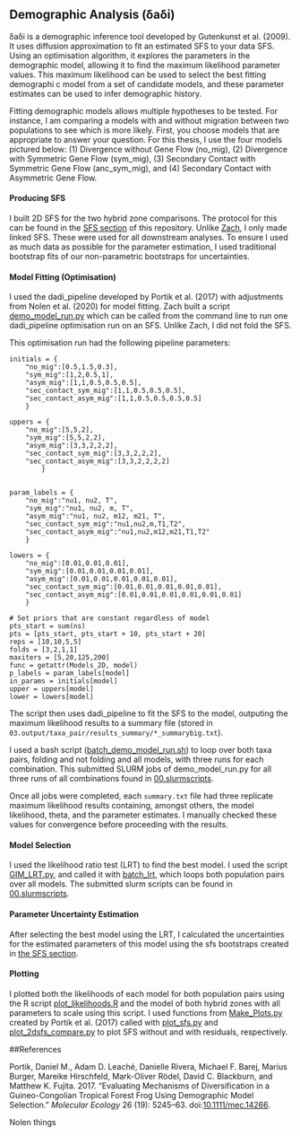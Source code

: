## Demographic Analysis (δaδi)
δaδi is a demographic inference tool developed by Gutenkunst et al. (2009). It uses diffusion approximation to fit an estimated SFS to your data SFS. Using an optimisation algorithm, it explores the parameters in the demographic model, allowing it to find the maximum likelihood parameter values. This maximum likelihood can be used to select the best fitting demographi
c model from a set of candidate models, and these parameter estimates can be used to infer demographic history.

Fitting demographic models allows multiple hypotheses to be tested. For instance, I am comparing a models with and without migration between two populations to see which is more likely. First, you choose models that are appropriate to answer your question. For this thesis, I use the four models pictured below: (1) Divergence without Gene Flow (no_mig), (2) Divergence with Symmetric Gene Flow (sym_mig), (3) Secondary Contact with Symmetric Gene Flow (anc_sym_mig), and (4) Secondary Contact with Asymmetric Gene Flow.

#### Producing SFS

I built 2D SFS for the two hybrid zone comparisons. The protocol for this can be found in the [SFS section](../05.SFS/) of this repository. Unlike [Zach](https://github.com/zjnolen/chorthippus_demography/tree/master/dadi#sfs-production), I only made linked SFS. These were used for all downstream analyses. To ensure I used as much data as possible for the parameter estimation, I used traditional bootstrap fits of our non-parametric bootstraps for uncertainties.

#### Model Fitting (Optimisation)

I used the dadi_pipeline developed by Portik et al. (2017) with adjustments from Nolen et al. (2020) for model fitting. Zach built a script [demo_model_run.py](/06.dadi/02.scripts/demo_model_run.py) which can be called from the command line to run one dadi_pipeline optimisation run on an SFS. Unlike Zach, I did not fold the SFS.

This optimisation run had the following pipeline parameters:


    initials = {
	    "no_mig":[0.5,1.5,0.3],
	    "sym_mig":[1,2,0.5,1],
        "asym_mig":[1,1,0.5,0.5,0.5],
        "sec_contact_sym_mig":[1,1,0.5,0.5,0.5],
        "sec_contact_asym_mig":[1,1,0.5,0.5,0.5,0.5]
        }

    uppers = {
        "no_mig":[5,5,2],
        "sym_mig":[5,5,2,2],
        "asym_mig":[3,3,2,2,2],
        "sec_contact_sym_mig":[3,3,2,2,2],
        "sec_contact_asym_mig":[3,3,2,2,2,2]
            }	

	
    param_labels = {
        "no_mig":"nu1, nu2, T",
        "sym_mig":"nu1, nu2, m, T",
        "asym_mig":"nu1, nu2, m12, m21, T",
        "sec_contact_sym_mig":"nu1,nu2,m,T1,T2",
        "sec_contact_asym_mig":"nu1,nu2,m12,m21,T1,T2"
        }

    lowers = {
        "no_mig":[0.01,0.01,0.01],
        "sym_mig":[0.01,0.01,0.01,0.01],
        "asym_mig":[0.01,0.01,0.01,0.01,0.01],
        "sec_contact_sym_mig":[0.01,0.01,0.01,0.01,0.01],
        "sec_contact_asym_mig":[0.01,0.01,0.01,0.01,0.01,0.01]
        }

    # Set priors that are constant regardless of model
    pts_start = sum(ns)
    pts = [pts_start, pts_start + 10, pts_start + 20]
    reps = [10,10,5,5]
    folds = [3,2,1,1]
    maxiters = [5,20,125,200]
    func = getattr(Models_2D, model)
    p_labels = param_labels[model]
    in_params = initials[model]
    upper = uppers[model]
    lower = lowers[model]

The script then uses dadi_pipeline to fit the SFS to the model, outputing the maximum likelihood results to a summary file (stored in `03.output/taxa_pair/results_summary/*_summarybig.txt`).

I used a bash script ([batch_demo_model_run.sh](02.scripts/batch_demo_model_run.sh)) to loop over both taxa pairs, folding and not folding and all models, with three runs for each combination. This submitted SLURM jobs of demo_model_run.py for all three runs of all combinations found in [00.slurmscripts](00.slurmscripts/).

Once all jobs were completed, each `summary.txt` file had three replicate maximum likelihood results containing, amongst others, the model likelihood, theta, and the parameter estimates. I manually checked these values for convergence before proceeding with the results. 

#### Model Selection

I used the likelihood ratio test (LRT) to find the best model. I used the script [GIM_LRT.py](02.scripts/GIM_LRT.py), and called it with [batch_lrt](02.scripts/batch_lrt.sh), which loops both population pairs over all models. The submitted slurm scripts can be found in [00.slurmscripts](00.slurmscripts/). 

#### Parameter Uncertainty Estimation

After selecting the best model using the LRT, I calculated the uncertainties for the estimated parameters of this model using the sfs bootstraps created in [the SFS section](../05.SFS/README.md). 

#### Plotting 

I plotted both the likelihoods of each model for both population pairs using the R script [plot_likelihoods.R](04.plot/plot_likelihoods.R) and the model of both hybrid zones with all parameters to scale using this script. I used functions from [Make_Plots.py](04.plot/Make_Plots.py) created by Portik et al. (2017) called with [plot_sfs.py](04.plot/plot_sfs.py) and [plot_2dsfs_compare.py](04.plot/plot_2dsfs_compare.py) to plot SFS without and with residuals, respectively.

##References

Portik, Daniel M., Adam D. Leaché, Danielle Rivera, Michael F. Barej, Marius Burger, Mareike Hirschfeld, Mark-Oliver Rödel, David C. Blackburn, and Matthew K. Fujita. 2017. “Evaluating Mechanisms of Diversification in a Guineo-Congolian Tropical Forest Frog Using Demographic Model Selection.” *Molecular Ecology* 26 (19): 5245–63. doi:[10.1111/mec.14266](https://doi.org/10.1111/mec.14266).

Nolen things